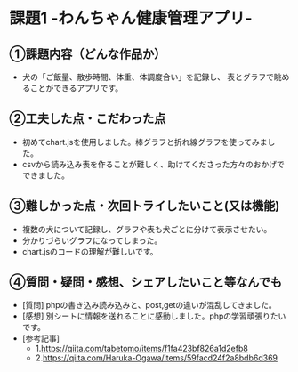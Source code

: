 # 課題1 -わんちゃん健康管理アプリ-

## ①課題内容（どんな作品か）
- 犬の「ご飯量、散歩時間、体重、体調度合い」を記録し、
表とグラフで眺めることができるアプリです。

## ②工夫した点・こだわった点
- 初めてchart.jsを使用しました。棒グラフと折れ線グラフを使ってみました。
- csvから読み込み表を作ることが難しく、助けてくださった方々のおかげでできました。

## ③難しかった点・次回トライしたいこと(又は機能)
- 複数の犬について記録し、グラフや表も犬ごとに分けて表示させたい。
- 分かりづらいグラフになってしまった。
- chart.jsのコードの理解が難しいです。

## ④質問・疑問・感想、シェアしたいこと等なんでも
- [質問] phpの書き込み読み込みと、post,getの違いが混乱してきました。
- [感想] 別シートに情報を送れることに感動しました。phpの学習頑張りたいです。
- [参考記事] 
	- 1.https://qiita.com/tabetomo/items/f1fa423bf826a1d2efb8
	- 2.https://qiita.com/Haruka-Ogawa/items/59facd24f2a8bdb6d369
